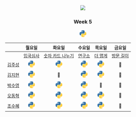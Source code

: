 <div align="center">
  <h3><img src="https://user-images.githubusercontent.com/46666296/133788774-1bba4108-db05-4d35-88ac-e355f29040a0.png"></h3>

  ### <center>**Week 5**</center>
  <!--Python-->
  <img src="https://raw.githubusercontent.com/vscode-icons/vscode-icons/master/icons/file_type_python.svg" height="25"/>
  
  <!--문제를 풀었으면 위의 아이콘을 복사해서 붙여넣기-->
  <!--링크 삽입할 때 Forked Repo(개인 저장소)가 아닌 Remote Repo(원본 저장소) 주소를 붙여넣을 것-->
  ||월요일|화요일|수요일|목요일|금요일|
  |:---------------:|:---------------:|:---------------:|:---------------:|:---------------:|:---------------:|
  ||[입국심사](https://school.programmers.co.kr/learn/courses/30/lessons/43238)|[숫자 카드 나누기](https://school.programmers.co.kr/learn/courses/30/lessons/135807)|[연구소](https://www.acmicpc.net/problem/14502)|[더 맵게](https://school.programmers.co.kr/learn/courses/30/lessons/42626)|[방문 길이](https://school.programmers.co.kr/learn/courses/30/lessons/49994)|
  |[김주성](https://github.com/kjs2109)| [<img src="https://raw.githubusercontent.com/vscode-icons/vscode-icons/master/icons/file_type_python.svg" height="25"/>](./입국심사_김주성.py) | [<img src="https://raw.githubusercontent.com/vscode-icons/vscode-icons/master/icons/file_type_python.svg" height="25"/>](./숫자_카드_나누기_김주성.py) | [<img src="https://raw.githubusercontent.com/vscode-icons/vscode-icons/master/icons/file_type_python.svg" height="25"/>](./BOJ14502_김주성.py) | [<img src="https://raw.githubusercontent.com/vscode-icons/vscode-icons/master/icons/file_type_python.svg" height="25"/>](./더_맵게_김주성.py) | 🧠 |
  |[김지현](https://github.com/codehyunn)| [<img src="https://raw.githubusercontent.com/vscode-icons/vscode-icons/master/icons/file_type_python.svg" height="25"/>](./입국심사_김지현.py) | 🧠 | [<img src="https://raw.githubusercontent.com/vscode-icons/vscode-icons/master/icons/file_type_python.svg" height="25"/>](./BOJ14502_김지현.py) | [<img src="https://raw.githubusercontent.com/vscode-icons/vscode-icons/master/icons/file_type_python.svg" height="25"/>](./더_맵게_김지현.py) | 🧠 |
  |[박수영](https://github.com/nstalways)| [<img src="https://raw.githubusercontent.com/vscode-icons/vscode-icons/master/icons/file_type_python.svg" height="25"/>](./입국심사_박수영.py) | [<img src="https://raw.githubusercontent.com/vscode-icons/vscode-icons/master/icons/file_type_python.svg" height="25"/>](./숫자_카드_나누기_박수영.py) | [<img src="https://raw.githubusercontent.com/vscode-icons/vscode-icons/master/icons/file_type_python.svg" height="25"/>](./BOJ14502_박수영.py) | 🧠 | 🧠 |
  |[오동혁](https://github.com/97DongHyeokOH)|[<img src="https://raw.githubusercontent.com/vscode-icons/vscode-icons/master/icons/file_type_python.svg" height="25"/>](./입국심사_오동혁.py)|[<img src="https://raw.githubusercontent.com/vscode-icons/vscode-icons/master/icons/file_type_python.svg" height="25"/>](./숫자_카드_나누기_오동혁.py)|[<img src="https://raw.githubusercontent.com/vscode-icons/vscode-icons/master/icons/file_type_python.svg" height="25"/>](./BOJ14502_오동혁.py)|[<img src="https://raw.githubusercontent.com/vscode-icons/vscode-icons/master/icons/file_type_python.svg" height="25"/>](./더_맵게_오동혁.py)| 🧠 |
  |[조수혜](https://github.com/suhyehye)| <img src="https://raw.githubusercontent.com/vscode-icons/vscode-icons/master/icons/file_type_python.svg" height="25"/> | <img src="https://raw.githubusercontent.com/vscode-icons/vscode-icons/master/icons/file_type_python.svg" height="25"/> | <img src="https://raw.githubusercontent.com/vscode-icons/vscode-icons/master/icons/file_type_python.svg" height="25"/> | <img src="https://raw.githubusercontent.com/vscode-icons/vscode-icons/master/icons/file_type_python.svg" height="25"/> | 🧠 |
</div>
